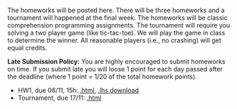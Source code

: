 The homeworks will be posted here. 
There will be three homeworks and a tournament will happened at the final week. 
The homeworks will be classic comprehension programming assignments. The tournament will require you solving a two player game (like tic-tac-toe). 
We will play the game in class to determine the winner. All reasonable players (i.e., no crashing) will get equal credits.


**Late Submission Policy:**
You are highly encouraged to submit homeworks on time. 
If you submit late you will loose 1 point for each day passed after the deadline (where 1 point = 1/20 of the total homework points). 

- HW1, due 06/11, 15h: [.html](HW1.html), [.lhs download](HW1.lhs)
- Tournament, due 17/11: [.html](Tournament.md)

